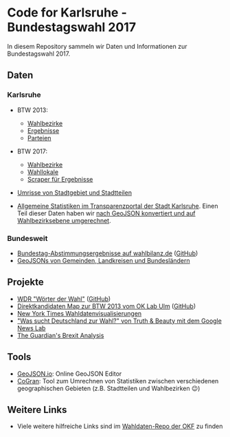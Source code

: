 # Code for Karlsruhe - Bundestagswahl 2017

In diesem Repository sammeln wir Daten und Informationen zur Bundestagswahl 2017.

## Daten

### Karlsruhe

* BTW 2013:
    * [Wahlbezirke](daten/karlsruhe/btw2013/bundestagswahl_2013_wahlbezirke.geojson)
    * [Ergebnisse](daten/karlsruhe/btw2013/bundestagswahl_2013.csv)
    * [Parteien](daten/karlsruhe/btw2013/bundestagswahl_2013_parteien.csv)

* BTW 2017:
  * [Wahlbezirke](daten/karlsruhe/btw2017/bundestagswahl_2017_wahlbezirke.geojson)
  * [Wahllokale](daten/karlsruhe/btw2017/bundestagswahl_2017_wahllokale.geojson)
  * [Scraper für Ergebnisse](daten/karlsruhe/wahldaten-scraper/)

* [Umrisse von Stadtgebiet und Stadtteilen](daten/karlsruhe/umrisse)

* [Allgemeine Statistiken im Transparenzportal der Stadt Karlsruhe](https://transparenz.karlsruhe.de/daten). Einen Teil dieser Daten haben wir [nach GeoJSON konvertiert und auf Wahlbezirksebene umgerechnet](daten/karlsruhe/resampling).

### Bundesweit

* [Bundestag-Abstimmungsergebnisse auf wahlbilanz.de](https://wahlbilanz.de/) ([GitHub](https://github.com/wahlbilanz/wahlbilanz.de))
* [GeoJSONs von Gemeinden, Landkreisen und Bundesländern](http://opendatalab.de/projects/geojson-utilities/)

## Projekte

* [WDR "Wörter der Wahl"](http://data.wdr.de/wdr/nachrichten/landespolitik/landtagswahl/wahlprogramme/) ([GitHub](https://github.com/wdr-data/woerter-der-wahl))
* [Direktkandidaten Map zur BTW 2013 vom OK Lab Ulm](http://www.ulmapi.de/direktkandidaten-map/) ([GitHub](https://github.com/UlmApi/direktkandidaten-map))
* [New York Times Wahldatenvisualisierungen](https://www.nytimes.com/elections/results/president)
* ["Was sucht Deutschland zur Wahl?" von Truth & Beauty mit dem Google News Lab](http://www.2q17.de/#/)
* [The Guardian's Brexit Analysis](https://www.theguardian.com/politics/ng-interactive/2016/jun/23/eu-referendum-live-results-and-analysis)

## Tools

* [GeoJSON.io](https://geojson.io): Online GeoJSON Editor
* [CoGran](https://github.com/berlinermorgenpost/cogran): Tool zum Umrechnen von Statistiken zwischen verschiedenen geographischen Gebieten (z.B. Stadtteilen und Wahlbezirken :wink:)

## Weitere Links

* Viele weitere hilfreiche Links sind im [Wahldaten-Repo der OKF](https://github.com/okfde/wahldaten) zu finden

